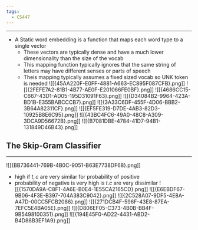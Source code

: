 ```yaml
---
tags:
  - CS447
---
```

---
- A Static word embedding is a function that maps each word type to a single vector
	- These vectors are typically dense and have a much lower dimensionality than the size of the vocab
	- This mapping function typically ignores that the same string of letters may have different senses or parts of speech
	- Theis mapping typically assumes a fixed sized vocab so UNK token is needed
![[{45AA220F-E0FF-4881-A663-EC895F087CFB}.png]]
![[{2FEFE7A2-81B1-4B77-AE0F-E201066FE0BF}.png]]
![[{4686CC15-C667-43D1-AD05-195D31091F63}.png]]
![[{D34084B2-9964-423A-BD1B-E355BABCCCB7}.png]]
![[{3A33C6DF-455F-4D06-BBB2-3B64A82311CF}.png]]
![[{EF5FE319-D7DE-4AB3-82D3-10925B8E6C95}.png]]
![[{43BC4FC6-49A0-48C8-A309-3DCA9D56672B}.png]]
![[{B7081DBE-4784-41D7-94B1-131849D46B43}.png]]

## The Skip-Gram Classifier
---
![[{BB736441-769B-4B0C-9051-B63E7738DF68}.png]]
- high if $t,c$ are very similar for probability of positive
- probability of negative is very high is $t.c$ are very dissimilar 
![[{1570DA9A-C8F1-4A6E-B0E4-1E55CA2165CD}.png]]
![[{E6EBDF67-9B06-4F3E-B397-704A383C9042}.png]]
![[{2C528A07-9DF5-4E8A-A47D-00CC5FCB2086}.png]]
![[{271DCB4F-596F-43E8-87EA-7EFC5E4BA05E}.png]]
![[{D806EF05-C373-4B0B-BB4F-9B5498100351}.png]]
![[{194E45F0-AD22-4431-ABD2-B4D88B3EF1A9}.png]]
